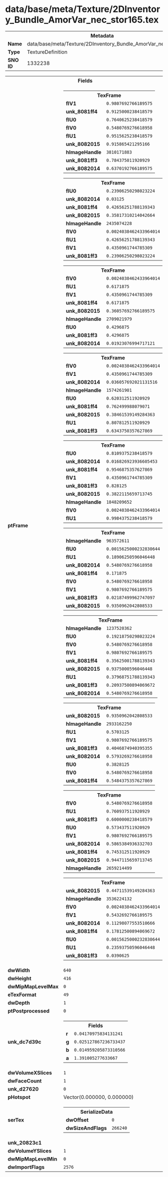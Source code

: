 <h1>data/base/meta/Texture/2DInventory_Bundle_AmorVar_nec_stor165.tex</h1><table><tr><th colspan="100%">Metadata</th></tr><tr><td><b>Name</b></td><td>data/base/meta/Texture/2DInventory_Bundle_AmorVar_nec_stor165.tex</td></tr><tr><td><b>Type</b></td><td>TextureDefinition</td></tr><tr><td><b>SNO ID</b></td><td>1332238</td></tr></table>

<table><tr><th colspan="100%">Fields</th></tr><tr><td><b>ptFrame</b></td><td><table><tr><th colspan="100%">TexFrame</th></tr><tr><td><b>flV1</b></td><td><code>0.9807692766189575</code></td></tr><tr><td><b>unk_8081ff4</b></td><td><code>0.9125000238418579</code></td></tr><tr><td><b>flU0</b></td><td><code>0.7640625238418579</code></td></tr><tr><td><b>flV0</b></td><td><code>0.5480769276618958</code></td></tr><tr><td><b>flU1</b></td><td><code>0.9515625238418579</code></td></tr><tr><td><b>unk_8082015</b></td><td><code>0.915865421295166</code></td></tr><tr><td><b>hImageHandle</b></td><td><code>3810171883</code></td></tr><tr><td><b>unk_8081ff3</b></td><td><code>0.784375011920929</code></td></tr><tr><td><b>unk_8082014</b></td><td><code>0.6370192766189575</code></td></tr></table>


<table><tr><th colspan="100%">TexFrame</th></tr><tr><td><b>flU0</b></td><td><code>0.23906250298023224</code></td></tr><tr><td><b>unk_8082014</b></td><td><code>0.03125</code></td></tr><tr><td><b>unk_8081ff4</b></td><td><code>0.42656251788139343</code></td></tr><tr><td><b>unk_8082015</b></td><td><code>0.35817310214042664</code></td></tr><tr><td><b>hImageHandle</b></td><td><code>2435074228</code></td></tr><tr><td><b>flV0</b></td><td><code>0.0024038462433964014</code></td></tr><tr><td><b>flU1</b></td><td><code>0.42656251788139343</code></td></tr><tr><td><b>flV1</b></td><td><code>0.4350961744785309</code></td></tr><tr><td><b>unk_8081ff3</b></td><td><code>0.23906250298023224</code></td></tr></table>


<table><tr><th colspan="100%">TexFrame</th></tr><tr><td><b>flV0</b></td><td><code>0.0024038462433964014</code></td></tr><tr><td><b>flU1</b></td><td><code>0.6171875</code></td></tr><tr><td><b>flV1</b></td><td><code>0.4350961744785309</code></td></tr><tr><td><b>unk_8081ff4</b></td><td><code>0.6171875</code></td></tr><tr><td><b>unk_8082015</b></td><td><code>0.36057692766189575</code></td></tr><tr><td><b>hImageHandle</b></td><td><code>2709021979</code></td></tr><tr><td><b>flU0</b></td><td><code>0.4296875</code></td></tr><tr><td><b>unk_8081ff3</b></td><td><code>0.4296875</code></td></tr><tr><td><b>unk_8082014</b></td><td><code>0.01923076994717121</code></td></tr></table>


<table><tr><th colspan="100%">TexFrame</th></tr><tr><td><b>flV0</b></td><td><code>0.0024038462433964014</code></td></tr><tr><td><b>flV1</b></td><td><code>0.4350961744785309</code></td></tr><tr><td><b>unk_8082014</b></td><td><code>0.036057692021131516</code></td></tr><tr><td><b>hImageHandle</b></td><td><code>1574261901</code></td></tr><tr><td><b>flU0</b></td><td><code>0.620312511920929</code></td></tr><tr><td><b>unk_8081ff4</b></td><td><code>0.762499988079071</code></td></tr><tr><td><b>unk_8082015</b></td><td><code>0.38461539149284363</code></td></tr><tr><td><b>flU1</b></td><td><code>0.807812511920929</code></td></tr><tr><td><b>unk_8081ff3</b></td><td><code>0.6343750357627869</code></td></tr></table>


<table><tr><th colspan="100%">TexFrame</th></tr><tr><td><b>flU0</b></td><td><code>0.8109375238418579</code></td></tr><tr><td><b>unk_8082014</b></td><td><code>0.016826923936605453</code></td></tr><tr><td><b>unk_8081ff4</b></td><td><code>0.9546875357627869</code></td></tr><tr><td><b>flV1</b></td><td><code>0.4350961744785309</code></td></tr><tr><td><b>unk_8081ff3</b></td><td><code>0.828125</code></td></tr><tr><td><b>unk_8082015</b></td><td><code>0.3822115659713745</code></td></tr><tr><td><b>hImageHandle</b></td><td><code>1848209652</code></td></tr><tr><td><b>flV0</b></td><td><code>0.0024038462433964014</code></td></tr><tr><td><b>flU1</b></td><td><code>0.9984375238418579</code></td></tr></table>


<table><tr><th colspan="100%">TexFrame</th></tr><tr><td><b>hImageHandle</b></td><td><code>963572611</code></td></tr><tr><td><b>flU0</b></td><td><code>0.0015625000232830644</code></td></tr><tr><td><b>flU1</b></td><td><code>0.18906250596046448</code></td></tr><tr><td><b>unk_8082014</b></td><td><code>0.5480769276618958</code></td></tr><tr><td><b>unk_8081ff4</b></td><td><code>0.171875</code></td></tr><tr><td><b>flV0</b></td><td><code>0.5480769276618958</code></td></tr><tr><td><b>flV1</b></td><td><code>0.9807692766189575</code></td></tr><tr><td><b>unk_8081ff3</b></td><td><code>0.02187499962747097</code></td></tr><tr><td><b>unk_8082015</b></td><td><code>0.9350962042808533</code></td></tr></table>


<table><tr><th colspan="100%">TexFrame</th></tr><tr><td><b>hImageHandle</b></td><td><code>1237520362</code></td></tr><tr><td><b>flU0</b></td><td><code>0.19218750298023224</code></td></tr><tr><td><b>flV0</b></td><td><code>0.5480769276618958</code></td></tr><tr><td><b>flV1</b></td><td><code>0.9807692766189575</code></td></tr><tr><td><b>unk_8081ff4</b></td><td><code>0.35625001788139343</code></td></tr><tr><td><b>unk_8082015</b></td><td><code>0.9375000596046448</code></td></tr><tr><td><b>flU1</b></td><td><code>0.37968751788139343</code></td></tr><tr><td><b>unk_8081ff3</b></td><td><code>0.20937500894069672</code></td></tr><tr><td><b>unk_8082014</b></td><td><code>0.5480769276618958</code></td></tr></table>


<table><tr><th colspan="100%">TexFrame</th></tr><tr><td><b>unk_8082015</b></td><td><code>0.9350962042808533</code></td></tr><tr><td><b>hImageHandle</b></td><td><code>2933162250</code></td></tr><tr><td><b>flU1</b></td><td><code>0.5703125</code></td></tr><tr><td><b>flV1</b></td><td><code>0.9807692766189575</code></td></tr><tr><td><b>unk_8081ff3</b></td><td><code>0.4046874940395355</code></td></tr><tr><td><b>unk_8082014</b></td><td><code>0.5793269276618958</code></td></tr><tr><td><b>flU0</b></td><td><code>0.3828125</code></td></tr><tr><td><b>flV0</b></td><td><code>0.5480769276618958</code></td></tr><tr><td><b>unk_8081ff4</b></td><td><code>0.5484375357627869</code></td></tr></table>


<table><tr><th colspan="100%">TexFrame</th></tr><tr><td><b>flV0</b></td><td><code>0.5480769276618958</code></td></tr><tr><td><b>flU1</b></td><td><code>0.760937511920929</code></td></tr><tr><td><b>unk_8081ff3</b></td><td><code>0.6000000238418579</code></td></tr><tr><td><b>flU0</b></td><td><code>0.573437511920929</code></td></tr><tr><td><b>flV1</b></td><td><code>0.9807692766189575</code></td></tr><tr><td><b>unk_8082014</b></td><td><code>0.5865384936332703</code></td></tr><tr><td><b>unk_8081ff4</b></td><td><code>0.745312511920929</code></td></tr><tr><td><b>unk_8082015</b></td><td><code>0.9447115659713745</code></td></tr><tr><td><b>hImageHandle</b></td><td><code>2659214499</code></td></tr></table>


<table><tr><th colspan="100%">TexFrame</th></tr><tr><td><b>unk_8082015</b></td><td><code>0.44711539149284363</code></td></tr><tr><td><b>hImageHandle</b></td><td><code>3536224132</code></td></tr><tr><td><b>flV0</b></td><td><code>0.0024038462433964014</code></td></tr><tr><td><b>flV1</b></td><td><code>0.5432692766189575</code></td></tr><tr><td><b>unk_8082014</b></td><td><code>0.11298077553510666</code></td></tr><tr><td><b>unk_8081ff4</b></td><td><code>0.17812500894069672</code></td></tr><tr><td><b>flU0</b></td><td><code>0.0015625000232830644</code></td></tr><tr><td><b>flU1</b></td><td><code>0.23593750596046448</code></td></tr><tr><td><b>unk_8081ff3</b></td><td><code>0.0390625</code></td></tr></table>


</td></tr><tr><td><b>dwWidth</b></td><td><code>640</code></td></tr><tr><td><b>dwHeight</b></td><td><code>416</code></td></tr><tr><td><b>dwMipMapLevelMax</b></td><td><code>0</code></td></tr><tr><td><b>eTexFormat</b></td><td><code>49</code></td></tr><tr><td><b>dwDepth</b></td><td><code>1</code></td></tr><tr><td><b>ptPostprocessed</b></td><td><code>0</code></td></tr><tr><td><b>unk_dc7d39c</b></td><td><table><tr><th colspan="100%">Fields</th></tr><tr><td><b>r</b></td><td><code>0.04170975834131241</code></td></tr><tr><td><b>g</b></td><td><code>0.025127867236733437</code></td></tr><tr><td><b>b</b></td><td><code>0.014959205873310566</code></td></tr><tr><td><b>a</b></td><td><code>1.391005277633667</code></td></tr></table>

</td></tr><tr><td><b>dwVolumeXSlices</b></td><td><code>1</code></td></tr><tr><td><b>dwFaceCount</b></td><td><code>1</code></td></tr><tr><td><b>unk_d27620</b></td><td><code>0</code></td></tr><tr><td><b>pHotspot</b></td><td>Vector(0.000000, 0.000000)</td></tr><tr><td><b>serTex</b></td><td><table><tr><th colspan="100%">SerializeData</th></tr><tr><td><b>dwOffset</b></td><td><code>0</code></td></tr><tr><td><b>dwSizeAndFlags</b></td><td><code>266240</code></td></tr></table>


</td></tr><tr><td><b>unk_20823c1</b></td><td></td></tr><tr><td><b>dwVolumeYSlices</b></td><td><code>1</code></td></tr><tr><td><b>dwMipMapLevelMin</b></td><td><code>0</code></td></tr><tr><td><b>dwImportFlags</b></td><td><code>2576</code></td></tr></table>

